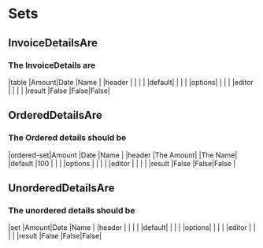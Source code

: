 # Sets


## InvoiceDetailsAre
### The InvoiceDetails are
|table  |Amount|Date |Name |
|header |      |     |     |
|default|      |     |     |
|options|      |     |     |
|editor |      |     |     |
|result |False |False|False|


## OrderedDetailsAre
### The Ordered details should be
|ordered-set|Amount    |Date |Name    |
|header     |The Amount|     |The Name|
|default    |100       |     |        |
|options    |          |     |        |
|editor     |          |     |        |
|result     |False     |False|False   |


## UnorderedDetailsAre
### The unordered details should be
|set    |Amount|Date |Name |
|header |      |     |     |
|default|      |     |     |
|options|      |     |     |
|editor |      |     |     |
|result |False |False|False|


